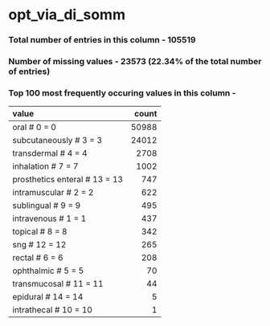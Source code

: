 
# opt_via_di_somm

### Total number of entries in this column - 105519

### Number of missing values - 23573 (22.34% of the total number of entries)

### Top 100 most frequently occuring values in this column -

| value                         |   count |
|:------------------------------|--------:|
| oral # 0 = 0                  |   50988 |
| subcutaneously # 3 = 3        |   24012 |
| transdermal # 4 = 4           |    2708 |
| inhalation # 7 = 7            |    1002 |
| prosthetics enteral # 13 = 13 |     747 |
| intramuscular # 2 = 2         |     622 |
| sublingual # 9 = 9            |     495 |
| intravenous # 1 = 1           |     437 |
| topical # 8 = 8               |     342 |
| sng # 12 = 12                 |     265 |
| rectal # 6 = 6                |     208 |
| ophthalmic # 5 = 5            |      70 |
| transmucosal # 11 = 11        |      44 |
| epidural # 14 = 14            |       5 |
| intrathecal # 10 = 10         |       1 |
